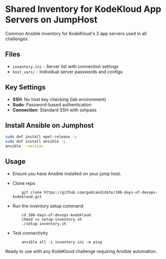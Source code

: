 # Shared Inventory for KodeKloud App Servers on JumpHost
Common Ansible inventory for KodeKloud's 3 app servers used in all challenges.

## Files

- `inventory.ini` - Server list with connection settings
- `host_vars/` - Individual server passwords and configs

## Key Settings

- **SSH**: No host key checking (lab environment)
- **Sudo**: Password-based authentication
- **Connection**: Standard SSH with sshpass

## Install Ansible on Jumphost
   ```bash
   sudo dnf install epel-release -y
   sudo dnf install ansible -y
   ansible --version
   ```
## Usage
- Ensure you have Ansible installed on your jump host.

- Clone repo
    ```
        git clone https://github.com/godcandidate/100-days-of-devops-kodekloud.git
    ```

- Run the inventory setup command
    ```
        cd 100-days-of-devops-kodekloud
        chmod +x setup-inventory.sh
        ./setup-inventory.sh
    ```

- Test connectivity
    ```
        ansible all -i inventory.ini -m ping
    ```


Ready to use with any KodeKloud challenge requiring Ansible automation.